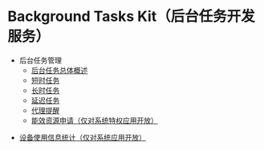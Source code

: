 # Background Tasks Kit（后台任务开发服务）

<!--Del-->
- 后台任务管理<!--DelEnd-->
  - [后台任务总体概述](background-task-overview.md)
  - [短时任务](transient-task.md)
  - [长时任务](continuous-task.md)
  - [延迟任务](work-scheduler.md)
  - [代理提醒](agent-powered-reminder.md)
  <!--Del-->
  - [能效资源申请（仅对系统特权应用开放）](efficiency-resource-request.md)
  <!--DelEnd-->
<!--Del-->
- [设备使用信息统计（仅对系统应用开放）](../device-usage-statistics/Readme-CN.md)
<!--DelEnd-->